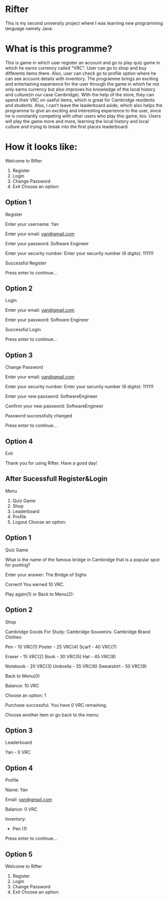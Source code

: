 # Rifter
This is my second university project where I was learning new programming language namely Java.

# What is this programme?
This is game in which user register an account and go to play quiz game in which he earns currency called "VRC". User can go to shop and buy differents items there. Also, user can check go to profile option where he can see account details with inventory. The programme brings an exciting and entertaining experience for the user through the game in which he not only earns currency but also improves his knowledge of the local history and culture(in our case Cambridge). With the help of the store, they can spend their VRC on useful items, which is great for Cambridge residents and students. Also, I can’t leave the leaderboard aside, which also helps the programme to give an exciting and interesting experience to the user, since he is constantly competing with other users who play this game, too. Users will play the game more and more, learning the local history and local culture and trying to break into the first places leaderboard.

# How it looks like:

Welcome to Rifter

1. Register
2. Login
3. Change Password
4. Exit
Choose an option: 

Option 1
-----------------------

Register

Enter your username: Yan

Enter your email: yan@gmail.com

Enter your password: Software Engineer 

Enter your security number: Enter your security number (6 digits): 111111 

Successful Register

Press enter to continue...

Option 2
-----------------------

Login

Enter your email: yan@gmail.com

Enter your password: Software Engineer

Successful Login

Press enter to continue...

Option 3
-----------------------

Change Password

Enter your email: yan@gmail.com

Enter your security number: Enter your security number (6 digits): 111111 

Enter your new password: SoftwareEngineer

Confirm your new password: SoftwareEngineer

Password successfully changed

Press enter to continue...

Option 4
-----------------------

Exit

Thank you for using Rifter. Have a good day!

After Sucessfull Register&Login
-----------------------

Menu

1. Quiz Game
2. Shop
3. Leaderboard
4. Profile
5. Logout
Choose an option:

Option 1
-----------------------

Quiz Game

What is the name of the famous bridge in Cambridge that is a popular spot for punting?

Enter your answer: The Bridge of Sighs

Correct! You earned 10 VRC.

Play again(1) or Back to Menu(2):  

Option 2
-----------------------

Shop

Cambridge Goods For Study:           Cambridge Souvenirs:           Cambridge Brand Clothes:

Pen - 10 VRC(1)                      Poster - 25 VRC(4)             Scarf - 40 VRC(7)

Eraser - 15 VRC(2)                   Book - 30 VRC(5)               Hat - 45 VRC(8)

Notebook - 20 VRC(3)                 Umbrella - 35 VRC(6)           Sweatshirt - 50 VRC(9)

Back to Menu(0)

Balance: 10 VRC

Choose an option: 1

Purchase successful. You have 0 VRC remaining.

Choose another item or go back to the menu:

Option 3
-----------------------

Leaderboard

Yan - 0 VRC

Option 4
-----------------------

Profile

Name: Yan

Email: yan@gmail.com

Balance: 0 VRC

Inventory:

- Pen (1)

Press enter to continue...

Option 5
-----------------------

Welcome to Rifter

1. Register
2. Login
3. Change Password
4. Exit
Choose an option:
